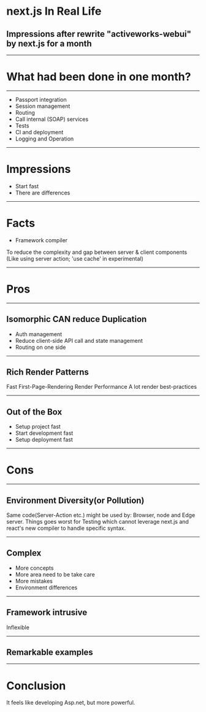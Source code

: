 # next.js In Real Life

## Impressions after rewrite "activeworks-webui" by next.js for a month

---

# What had been done in one month?

----

* Passport integration
* Session management
* Routing
* Call internal (SOAP) services
* Tests
* CI and deployment
* Logging and Operation

---

# Impressions

* Start fast
* There are differences

---

# Facts

* Framework compiler

To reduce the complexity and gap between server & client components
(Like using server action; 'use cache' in experimental)

---

# Pros

---

## Isomorphic CAN reduce Duplication

* Auth management
* Reduce client-side API call and state management
* Routing on one side

----

## Rich Render Patterns

Fast First-Page-Rendering
Render Performance
A lot render best-practices

----

## Out of the Box

* Setup project fast
* Start development fast
* Setup deployment fast

---

# Cons

----

## Environment Diversity(or Pollution)

Same code(Server-Action etc.) might be used by: Browser, node and 
Edge server. Things goes worst for Testing which cannot leverage
next.js and react's new compiler to handle specific syntax.

----

## Complex

* More concepts
* More area need to be take care
* More mistakes
* Environment differences

----

## Framework intrusive

Inflexible

---

## Remarkable examples

---

# Conclusion

It feels like developing Asp.net, but more powerful.

